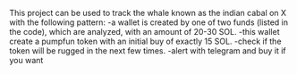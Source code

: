 This project can be used to track the whale known as the indian cabal on X with the following pattern:
-a wallet is created by one of two funds (listed in the code), which are analyzed, with an amount of 20-30 SOL.
-this wallet create a pumpfun token with an initial buy of exactly 15 SOL.
-check if the token will be rugged in the next few times.
-alert with telegram and buy it if you want
